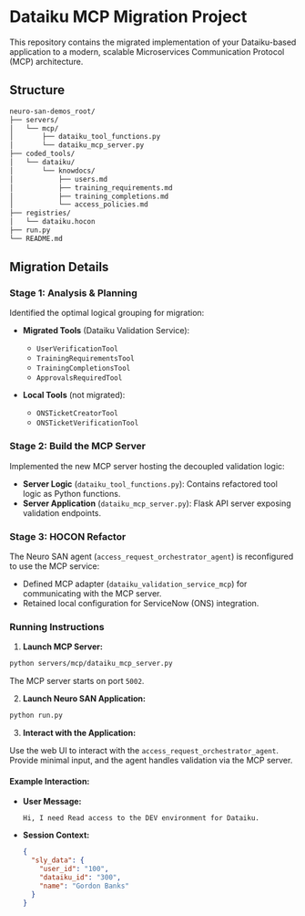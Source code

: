 # Dataiku MCP Migration Project

This repository contains the migrated implementation of your Dataiku-based application to a modern, scalable Microservices Communication Protocol (MCP) architecture.


## Structure

```bash
neuro-san-demos_root/
├── servers/
│   └── mcp/
│       ├── dataiku_tool_functions.py
│       └── dataiku_mcp_server.py
├── coded_tools/
│   └── dataiku/
│       └── knowdocs/
│           ├── users.md
│           ├── training_requirements.md
│           ├── training_completions.md
│           └── access_policies.md
├── registries/
│   └── dataiku.hocon
├── run.py
└── README.md
```

## Migration Details

### Stage 1: Analysis & Planning

Identified the optimal logical grouping for migration:

- **Migrated Tools** (Dataiku Validation Service):
  - `UserVerificationTool`
  - `TrainingRequirementsTool`
  - `TrainingCompletionsTool`
  - `ApprovalsRequiredTool`

- **Local Tools** (not migrated):
  - `ONSTicketCreatorTool`
  - `ONSTicketVerificationTool`

### Stage 2: Build the MCP Server

Implemented the new MCP server hosting the decoupled validation logic:

- **Server Logic** (`dataiku_tool_functions.py`): Contains refactored tool logic as Python functions.
- **Server Application** (`dataiku_mcp_server.py`): Flask API server exposing validation endpoints.

### Stage 3: HOCON Refactor

The Neuro SAN agent (`access_request_orchestrator_agent`) is reconfigured to use the MCP service:

- Defined MCP adapter (`dataiku_validation_service_mcp`) for communicating with the MCP server.
- Retained local configuration for ServiceNow (ONS) integration.


### Running Instructions

1. **Launch MCP Server:**

```bash
python servers/mcp/dataiku_mcp_server.py
```

The MCP server starts on port `5002`.

2. **Launch Neuro SAN Application:**

```bash
python run.py
```

3. **Interact with the Application:**

Use the web UI to interact with the `access_request_orchestrator_agent`. Provide minimal input, and the agent handles validation via the MCP server.

#### Example Interaction:

- **User Message:**
  ```
  Hi, I need Read access to the DEV environment for Dataiku.
  ```

- **Session Context:**
  ```json
  {
    "sly_data": {
      "user_id": "100",
      "dataiku_id": "300",
      "name": "Gordon Banks"
    }
  }
  ```

